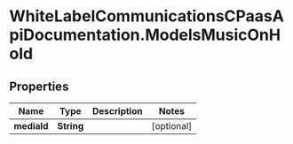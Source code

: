 # WhiteLabelCommunicationsCPaasApiDocumentation.ModelsMusicOnHold

## Properties

Name | Type | Description | Notes
------------ | ------------- | ------------- | -------------
**mediaId** | **String** |  | [optional] 


